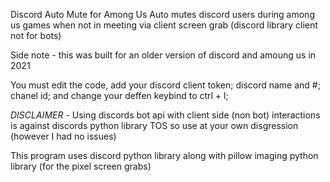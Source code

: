 Discord Auto Mute for Among Us
Auto mutes discord users during among us games when not in meeting via client screen grab (discord library client not for bots)

Side note - this was built for an older version of discord and amoung us in 2021

You must edit the code, add your discord client token; discord name and #; chanel id; and change your deffen keybind to ctrl + l;

*DISCLAIMER* - Using discords bot api with client side (non bot) interactions is against discords python library TOS so use at your own disgression (however I had no issues)

This program uses discord python library along with pillow imaging python library (for the pixel screen grabs)
